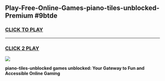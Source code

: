 
## Play-Free-Online-Games-piano-tiles-unblocked-Premium #9btde
<h3>
<a href="https://premium.freeplayer.one?title=piano-tiles-unblocked&ref=8M">CLICK TO PLAY</a></h3>
<hr>

<h3>
<a href="https://premium.freeplayer.one?title=piano-tiles-unblocked&ref=8M">CLICK 2 PLAY</a>
  
</h3>

<a href="https://premium.freeplayer.one?title=piano-tiles-unblocked&ref=8M"><img src="https://clearcache.store/games.png"></a>


**piano-tiles-unblocked games unblocked: Your Gateway to Fun and Accessible Online Gaming**
